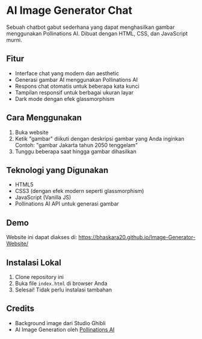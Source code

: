# AI Image Generator Chat

Sebuah chatbot gabut sederhana yang dapat menghasilkan gambar menggunakan Pollinations AI. Dibuat dengan HTML, CSS, dan JavaScript murni.

## Fitur

- Interface chat yang modern dan aesthetic
- Generasi gambar AI menggunakan Pollinations AI
- Respons chat otomatis untuk beberapa kata kunci
- Tampilan responsif untuk berbagai ukuran layar
- Dark mode dengan efek glassmorphism

## Cara Menggunakan

1. Buka website
2. Ketik "gambar" diikuti dengan deskripsi gambar yang Anda inginkan
   Contoh: "gambar Jakarta tahun 2050 tenggelam"
3. Tunggu beberapa saat hingga gambar dihasilkan

## Teknologi yang Digunakan

- HTML5
- CSS3 (dengan efek modern seperti glassmorphism)
- JavaScript (Vanilla JS)
- Pollinations AI API untuk generasi gambar

## Demo

Website ini dapat diakses di: https://bhaskara20.github.io/Image-Generator-Website/

## Instalasi Lokal

1. Clone repository ini
2. Buka file `index.html` di browser Anda
3. Selesai! Tidak perlu instalasi tambahan

## Credits

- Background image dari Studio Ghibli
- AI Image Generation oleh [Pollinations AI](https://pollinations.ai)

